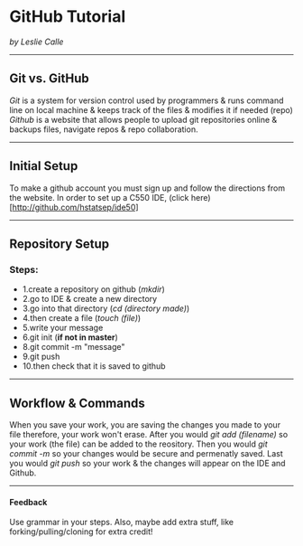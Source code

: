 # GitHub Tutorial

_by Leslie Calle_

---
## Git vs. GitHub
_Git_ is a system for version control used by programmers & runs command line on local machine & keeps track of the files & modifies it if needed (repo) 
_Github_ is a website that allows people to upload git repositories online & backups files, navigate repos & repo collaboration.

---
## Initial Setup
To make a github account you must sign up and follow the directions from the website.
In order to set up a C550 IDE, (click here) [http://github.com/hstatsep/ide50]


---
## Repository Setup
### Steps: 
* 1.create a repository on github (_mkdir_)
* 2.go to IDE & create a new directory 
* 3.go into that directory (_cd (directory made)_)
* 4.then create a file (_touch (file)_)
* 5.write your message 
* 6.git init (**if not in master**)
* 8.git commit -m "message"
* 9.git push 
* 10.then check that it is saved to github


---
## Workflow & Commands
When you save your work, you are saving the changes you made to your file therefore, your work won't erase.
After you would _git add (filename)_ so your work (the file) can be added to the reository.
Then you would _git commit -m_ so your changes would be secure and permenatly saved. 
Last you would _git push_ so your work & the changes will appear on the IDE and Github.

---
#### Feedback
Use grammar in your steps. Also, maybe add extra stuff, like forking/pulling/cloning for extra credit!